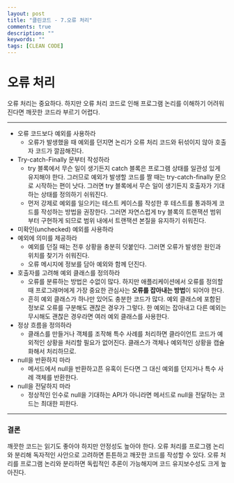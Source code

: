 ```yaml
---
layout: post
title: "클린코드 - 7.오류 처리"
comments: true
description: ""
keywords: ""
tags: [CLEAN CODE]
---
```


# 오류 처리
오류 처리는 중요하다. 하지만 오류 처리 코드로 인해 프로그램 논리를 이해하기 어려워진다면 깨끗한 코드라 부르기 어렵다.
<hr/>

* 오류 코드보다 예외를 사용하라
  * 오류가 발생했을 때 예외를 던지면 논리가 오류 처리 코드와 뒤섞이지 않아 호출자 코드가 깔끔해진다.
* Try-catch-Finally 문부터 작성하라
  * try 블록에서 무슨 일이 생기든지 catch 블록은 프로그램 상태를 일관성 있게 유지해야 한다. 그러므로 예외가 발생할 코드를 짤 때는 try-catch-finally 문으로 시작하는 편이 낫다. 그러면 try 블록에서 무슨 일이 생기든지 호출자가 기대하는 상태를 정의하기 쉬워진다.
  * 먼저 강제로 예외를 일으키는 테스트 케이스를 작성한 후 테스트를 통과하게 코드를 작성하는 방법을 권장한다. 그러면 자연스럽게 try 블록의 트랜잭션 범위부터 구현하게 되므로 범위 내에서 트랜잭션 본질을 유지하기 쉬워진다.
* 미확인(unchecked) 예외를 사용하라
* 예외에 의미를 제공하라
  * 예외를 던질 때는 전후 상황을 충분히 덧붙인다. 그러면 오류가 발생한 원인과 위치를 찾기가 쉬워진다.
  * 오류 메시지에 정보를 담아 예외와 함께 던진다.
* 호출자를 고려해 예외 클래스를 정의하라
  * 오류를 분류하는 방법은 수없이 많다. 하지만 애플리케이션에서 오류를 정의할 때 프로그래머에게 가장 중요한 관심사는 **오류를 잡아내는 방법**이 되어야 한다.
  * 흔히 예외 클래스가 하나만 있어도 충분한 코드가 많다. 예외 클래스에 포함된 정보로 오류를 구분해도 괜찮은 경우가 그렇다. 한 예외는 잡아내고 다른 예외는 무시해도 괜찮은 경우라면 여러 예외 클래스를 사용한다.
* 정상 흐름을 정의하라
  * 클래스를 만들거나 객체를 조작해 특수 사례를 처리하면 클라이언트 코드가 예외적인 상황을 처리할 필요가 없어진다. 클래스가 객체나 예외적인 상황을 캡슐화해서 처리하므로.
* null을 반환하지 마라
  * 메서드에서 null을 반환하고픈 유혹이 든다면 그 대신 예외를 던지거나 특수 사례 객체를 반환한다.
* null을 전달하지 마라
  * 정상적인 인수로 null을 기대하는 API가 아니라면 메서드로 null을 전달하는 코드는 최대한 피한다.
<hr/>

### 결론
깨끗한 코드는 읽기도 좋아야 하지만 안정성도 높아야 한다. 오류 처리를 프로그램 논리와 분리해 독자적인 사안으로 고려하면 튼튼하고 깨끗한 코드를 작성할 수 있다. 오류 처리를 프로그램 논리와 분리하면 독립적인 추론이 가능해지며 코드 유지보수성도 크게 높아진다.
